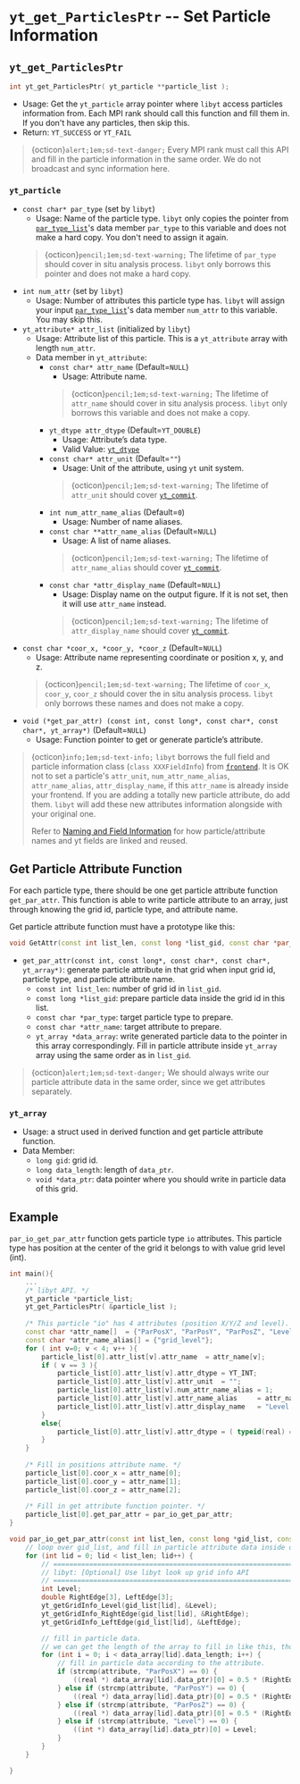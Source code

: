 # `yt_get_ParticlesPtr` -- Set Particle Information

## `yt_get_ParticlesPtr`
```cpp
int yt_get_ParticlesPtr( yt_particle **particle_list );
```
- Usage: Get the `yt_particle` array pointer where `libyt` access particles information from. Each MPI rank should call this function and fill them in. If you don't have any particles, then skip this.
- Return: `YT_SUCCESS` or `YT_FAIL`

> {octicon}`alert;1em;sd-text-danger;` Every MPI rank must call this API and fill in the particle information in the same order. We do not broadcast and sync information here.

### `yt_particle`
- `const char* par_type` (set by `libyt`)
  - Usage: Name of the particle type. `libyt` only copies the pointer from [`par_type_list`](./yt_set_parameters.md#yt_param_yt)'s data member `par_type` to this variable and does not make a hard copy. You don't need to assign it again.
  > {octicon}`pencil;1em;sd-text-warning;` The lifetime of `par_type` should cover in situ analysis process. `libyt` only borrows this pointer and does not make a hard copy.
- `int num_attr` (set by `libyt`)
  - Usage: Number of attributes this particle type has. `libyt` will assign your input [`par_type_list`](./yt_set_parameters.md#yt_param_yt)'s data member `num_attr` to this variable. You may skip this.
- `yt_attribute* attr_list` (initialized by `libyt`)
  - Usage: Attribute list of this particle. This is a `yt_attribute` array with length `num_attr`.
  - Data member in `yt_attribute`:
    - `const char* attr_name` (Default=`NULL`)
      - Usage: Attribute name. 
      > {octicon}`pencil;1em;sd-text-warning;` The lifetime of `attr_name` should cover in situ analysis process. `libyt` only borrows this variable and does not make a copy.
    - `yt_dtype attr_dtype` (Default=`YT_DOUBLE`)
      - Usage: Attribute’s data type.
      - Valid Value:  [`yt_dtype`](./data-type.md#yt_dtype)
    - `const char* attr_unit` (Default=`""`)
      - Usage: Unit of the attribute, using `yt` unit system.
      > {octicon}`pencil;1em;sd-text-warning;` The lifetime of `attr_unit` should cover [`yt_commit`](./yt_commit.md#yt_commit).
    - `int num_attr_name_alias` (Default=`0`)
      - Usage: Number of name aliases.
    - `const char **attr_name_alias` (Default=`NULL`)
      - Usage: A list of name aliases.
      > {octicon}`pencil;1em;sd-text-warning;` The lifetime of `attr_name_alias` should cover [`yt_commit`](./yt_commit.md#yt_commit).
    - `const char *attr_display_name` (Default=`NULL`)
      - Usage: Display name on the output figure. If it is not set, then it will use `attr_name` instead.
      > {octicon}`pencil;1em;sd-text-warning;` The lifetime of `attr_display_name` should cover [`yt_commit`](./yt_commit.md#yt_commit).
- `const char *coor_x, *coor_y, *coor_z` (Default=`NULL`)
  - Usage: Attribute name representing coordinate or position x, y, and z.
  > {octicon}`pencil;1em;sd-text-warning;` The lifetime of `coor_x`, `coor_y`, `coor_z` should cover the in situ analysis process. `libyt` only borrows these names and does not make a copy.
- `void (*get_par_attr) (const int, const long*, const char*, const char*, yt_array*)` (Default=`NULL`)
  - Usage: Function pointer to get or generate particle’s attribute.

> {octicon}`info;1em;sd-text-info;` `libyt` borrows the full field and particle information class (`class XXXFieldInfo`) from [`frontend`](./yt_set_parameters.md#yt_param_yt). It is OK not to set a particle's `attr_unit`, `num_attr_name_alias`, `attr_name_alias`, `attr_display_name`, if this `attr_name` is already inside your frontend.
> If you are adding a totally new particle attribute, do add them. `libyt` will add these new attributes information alongside with your original one.
> 
> Refer to [Naming and Field Information](../in-situ-python-analysis/using-yt.md#naming-and-field-information) for how particle/attribute names and yt fields are linked and reused.

## Get Particle Attribute Function
For each particle type, there should be one get particle attribute function `get_par_attr`. This function is able to write particle attribute to an array, just through knowing the grid id, particle type, and attribute name.

Get particle attribute function must have a prototype like this:
```cpp
void GetAttr(const int list_len, const long *list_gid, const char *par_type, const char *attr_name, yt_array *data_array);
```
- `get_par_attr(const int, const long*, const char*, const char*, yt_array*)`: generate particle attribute in that grid when input grid id, particle type, and particle attribute name.
  - `const int list_len`: number of grid id in `list_gid`.
  - `const long *list_gid`: prepare particle data inside the grid id in this list.
  - `const char *par_type`: target particle type to prepare.
  - `const char *attr_name`: target attribute to prepare.
  - `yt_array *data_array`: write generated particle data to the pointer in this array correspondingly. Fill in particle attribute inside `yt_array` array using the same order as in `list_gid`.
> {octicon}`alert;1em;sd-text-danger;` We should always write our particle attribute data in the same order, since we get attributes separately.

### `yt_array`
- Usage: a struct used in derived function and get particle attribute function.
- Data Member:
  - `long gid`: grid id.
  - `long data_length`: length of `data_ptr`.
  - `void *data_ptr`: data pointer where you should write in particle data of this grid.



## Example
`par_io_get_par_attr` function gets particle type `io` attributes. This particle type has position at the center of the grid it belongs to with value grid level (int).
```cpp
int main(){
    ...
    /* libyt API. */
    yt_particle *particle_list;  
    yt_get_ParticlesPtr( &particle_list );
    
    /* This particle "io" has 4 attributes (position X/Y/Z and level). */
    const char *attr_name[]  = {"ParPosX", "ParPosY", "ParPosZ", "Level"};
    const char *attr_name_alias[] = {"grid_level"};
    for ( int v=0; v < 4; v++ ){
        particle_list[0].attr_list[v].attr_name  = attr_name[v];
        if ( v == 3 ){  
            particle_list[0].attr_list[v].attr_dtype = YT_INT;
            particle_list[0].attr_list[v].attr_unit  = "";
            particle_list[0].attr_list[v].num_attr_name_alias = 1;
            particle_list[0].attr_list[v].attr_name_alias     = attr_name_alias;  
            particle_list[0].attr_list[v].attr_display_name   = "Level of the Grid";
        }     
        else{   
            particle_list[0].attr_list[v].attr_dtype = ( typeid(real) == typeid(float) ) ? YT_FLOAT : YT_DOUBLE;
        }
    }
    
    /* Fill in positions attribute name. */
    particle_list[0].coor_x = attr_name[0];
    particle_list[0].coor_y = attr_name[1];  
    particle_list[0].coor_z = attr_name[2];
    
    /* Fill in get attribute function pointer. */
    particle_list[0].get_par_attr = par_io_get_par_attr;
}

void par_io_get_par_attr(const int list_len, const long *gid_list, const char *par_type, const char *attribute, yt_array *data_array) {
    // loop over gid_list, and fill in particle attribute data inside data_array.
    for (int lid = 0; lid < list_len; lid++) {
        // =============================================================
        // libyt: [Optional] Use libyt look up grid info API
        // =============================================================
        int Level;
        double RightEdge[3], LeftEdge[3];
        yt_getGridInfo_Level(gid_list[lid], &Level);
        yt_getGridInfo_RightEdge(gid_list[lid], &RightEdge);
        yt_getGridInfo_LeftEdge(gid_list[lid], &LeftEdge);

        // fill in particle data.
        // we can get the length of the array to fill in like this, though this example only has one particle in each grid.
        for (int i = 0; i < data_array[lid].data_length; i++) {
            // fill in particle data according to the attribute.
            if (strcmp(attribute, "ParPosX") == 0) {
                ((real *) data_array[lid].data_ptr)[0] = 0.5 * (RightEdge[0] + LeftEdge[0]);
            } else if (strcmp(attribute, "ParPosY") == 0) {
                ((real *) data_array[lid].data_ptr)[0] = 0.5 * (RightEdge[1] + LeftEdge[1]);
            } else if (strcmp(attribute, "ParPosZ") == 0) {
                ((real *) data_array[lid].data_ptr)[0] = 0.5 * (RightEdge[2] + LeftEdge[2]);
            } else if (strcmp(attribute, "Level") == 0) {
                ((int *) data_array[lid].data_ptr)[0] = Level;
            }
        }
    }

}
```

